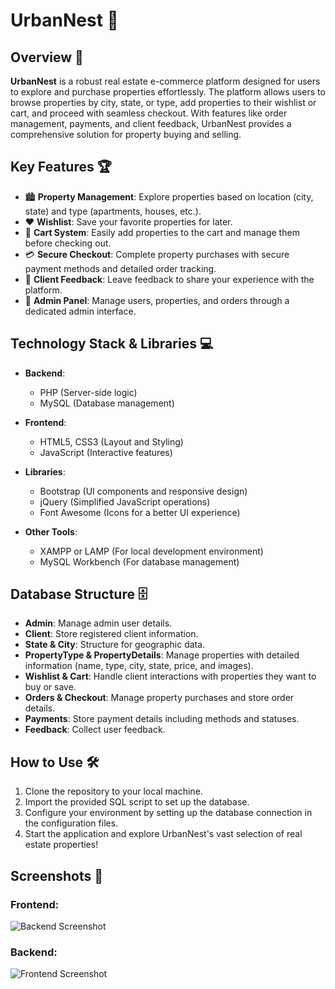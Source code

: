 # UrbanNest 🏡

## Overview 🌟
**UrbanNest** is a robust real estate e-commerce platform designed for users to explore and purchase properties effortlessly. The platform allows users to browse properties by city, state, or type, add properties to their wishlist or cart, and proceed with seamless checkout. With features like order management, payments, and client feedback, UrbanNest provides a comprehensive solution for property buying and selling.

## Key Features 🏆
- 🏙️ **Property Management**: Explore properties based on location (city, state) and type (apartments, houses, etc.).
- ❤️ **Wishlist**: Save your favorite properties for later.
- 🛒 **Cart System**: Easily add properties to the cart and manage them before checking out.
- 💳 **Secure Checkout**: Complete property purchases with secure payment methods and detailed order tracking.
- 📝 **Client Feedback**: Leave feedback to share your experience with the platform.
- 🔐 **Admin Panel**: Manage users, properties, and orders through a dedicated admin interface.

## Technology Stack & Libraries 💻
- **Backend**: 
  - PHP (Server-side logic)
  - MySQL (Database management)
  
- **Frontend**:
  - HTML5, CSS3 (Layout and Styling)
  - JavaScript (Interactive features)
  
- **Libraries**:
  - Bootstrap (UI components and responsive design)
  - jQuery (Simplified JavaScript operations)
  - Font Awesome (Icons for a better UI experience)

- **Other Tools**:
  - XAMPP or LAMP (For local development environment)
  - MySQL Workbench (For database management)

## Database Structure 🗄️
- **Admin**: Manage admin user details.
- **Client**: Store registered client information.
- **State & City**: Structure for geographic data.
- **PropertyType & PropertyDetails**: Manage properties with detailed information (name, type, city, state, price, and images).
- **Wishlist & Cart**: Handle client interactions with properties they want to buy or save.
- **Orders & Checkout**: Manage property purchases and store order details.
- **Payments**: Store payment details including methods and statuses.
- **Feedback**: Collect user feedback.

## How to Use 🛠️
1. Clone the repository to your local machine.
2. Import the provided SQL script to set up the database.
3. Configure your environment by setting up the database connection in the configuration files.
4. Start the application and explore UrbanNest's vast selection of real estate properties!

## Screenshots 📸
### Frontend:
![Backend Screenshot](https://github.com/user-attachments/assets/0bf44cc7-0bef-4f42-9cbc-bd06d117ea84)

### Backend:
![Frontend Screenshot](https://github.com/user-attachments/assets/bbd963dd-535f-493e-8b7f-326f2edcaecb)
